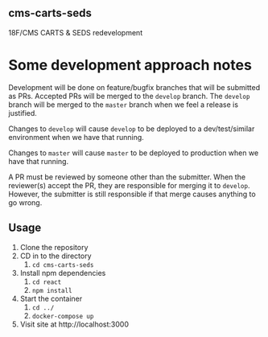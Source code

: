 ## cms-carts-seds

18F/CMS CARTS &amp; SEDS redevelopment

# Some development approach notes
Development will be done on feature/bugfix branches that will be submitted as PRs. Accepted PRs will be merged to the `develop` branch. The `develop` branch will be merged to the `master` branch when we feel a release is justified.

Changes to `develop` will cause `develop` to be deployed to a dev/test/similar environment when we have that running.

Changes to `master` will cause `master` to be deployed to production when we have that running.

A PR must be reviewed by someone other than the submitter. When the reviewer(s) accept the PR, they are responsible for merging it to `develop`. However, the submitter is still responsible if that merge causes anything to go wrong.

## Usage
1. Clone the repository
2. CD in to the directory
    1. `cd cms-carts-seds`
3. Install npm dependencies
    1. `cd react`
    2. `npm install` 
4. Start the container
    1. `cd ../` 
    2. `docker-compose up`
5. Visit site at http://localhost:3000
